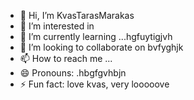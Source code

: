 - 👋 Hi, I’m KvasTarasMarakas
- 👀 I’m interested in
- 🌱 I’m currently learning ...hgfuytigjvh
- 💞️ I’m looking to collaborate on bvfyghjk
- 📫 How to reach me ...
- 😄 Pronouns: .hbgfgvhbjn
- ⚡ Fun fact: love kvas, very looooove
<!---
KvasTarasMarakas/KvasTarasMarakas is a ✨ special ✨ repository because its `README.md` (this file) appears on your GitHub profile.
You can click the Preview link to take a look at your changes.
---
